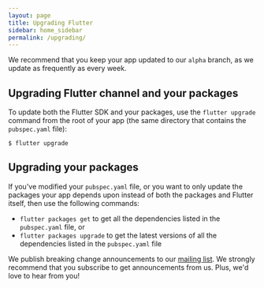 ```yaml
---
layout: page
title: Upgrading Flutter
sidebar: home_sidebar
permalink: /upgrading/
---
```


We recommend that you
keep your app updated to our `alpha` branch, as we update as frequently
as every week.

## Upgrading Flutter channel and your packages
To update both the Flutter SDK and your packages, use the `flutter upgrade`
command from the root of your app (the same directory that contains the
`pubspec.yaml` file):

```
$ flutter upgrade
```

## Upgrading your packages
If you've modified your `pubspec.yaml` file, or you want to only update
the packages your app depends upon instead of both the packages and
Flutter itself, then use the following commands:
* `flutter packages get` to get all the dependencies listed
in the `pubspec.yaml` file, or
* `flutter packages upgrade` to get the latest versions
of all the dependencies listed in the `pubspec.yaml` file

We publish breaking change announcements to our
[mailing list](https://groups.google.com/forum/#!forum/flutter-dev). We
strongly recommend that you subscribe to get announcements from us.
Plus, we'd love to hear from you!
